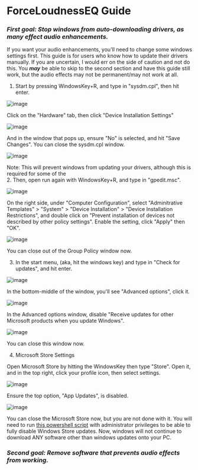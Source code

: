# ForceLoudnessEQ Guide
### *__First goal: Stop windows from auto-downloading drivers, as many effect audio enhancements.__*
If you want your audio enhancements, you'll need to change some windows settings first. This guide is for users who know how to update their drivers manually. If you are uncertain, I would err on the side of caution and not do this. You _**may**_ be able to skip to the second section and have this guide still work, but the audio effects may not be permanent/may not work at all.
1. Start by pressing WindowsKey+R, and type in "sysdm.cpl", then hit enter.

![image](https://github.com/user-attachments/assets/d457e956-052f-4308-9d19-629a90430cc7)

Click on the "Hardware" tab, then click "Device Installation Settings"

![image](https://github.com/user-attachments/assets/205ee0dd-8cdb-44c1-8ade-4ed49a78f2b1)

And in the window that pops up, ensure "No" is selected, and hit "Save Changes". You can close the sysdm.cpl window.

![image](https://github.com/user-attachments/assets/5ca72e45-2e5c-4eef-8c00-f055199e1712)

Note: This will prevent windows from updating your drivers, although this is required for some of the  
2. Then, open run again with WindowsKey+R, and type in "gpedit.msc".

![image](https://github.com/user-attachments/assets/aef780b3-b62d-4cce-b4a8-773d974fe618)

On the right side, under "Computer Configuration", select "Adminitrative Templates" > "System" > "Device Installation" > "Device Installation Restrictions", and double click on "Prevent installation of devices not described by other policy settings". Enable the setting, click "Apply" then "OK".

![image](https://github.com/user-attachments/assets/0b5ca52b-92c4-47db-b3ce-837f2119c16e)

You can close out of the Group Policy window now.

3. In the start menu, (aka, hit the windows key) and type in "Check for updates", and hit enter.

![image](https://github.com/user-attachments/assets/08a4bd93-22a5-4350-8250-4876d49c2917)

In the bottom-middle of the window, you'll see "Advanced options", click it.

![image](https://github.com/user-attachments/assets/2951212c-fccc-4737-851f-3e3c8bf33291)

In the Advanced options window, disable "Receive updates for other Microsoft products when you update Windows".

![image](https://github.com/user-attachments/assets/6c8cceaa-d374-45e4-996b-ce9697392206)

You can close this window now.

4. Microsoft Store Settings

Open Microsoft Store by hitting the WindowsKey then type "Store". Open it, and in the top right, click your profile icon, then select settings.

![image](https://github.com/user-attachments/assets/f10ccc72-ea8b-427e-8b8d-154751e1dc63)

Ensure the top option, "App Updates", is disabled.

![image](https://github.com/user-attachments/assets/d4cb949d-8811-4cc0-a3e3-13770cc49694)

You can close the Microsoft Store now, but you are not done with it. You will need to run [this powershell script](Prevent_MS_Store_Updates.ps1) with administrator privileges to be able to fully disable Windows Store updates. Now, windows will not continue to download ANY software other than windows updates onto your PC.

### *__Second goal: Remove software that prevents audio effects from working.__*



